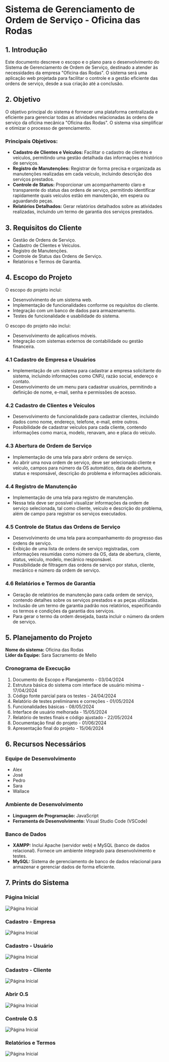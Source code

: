 # Sistema de Gerenciamento de Ordem de Serviço - Oficina das Rodas

## 1. Introdução

Este documento descreve o escopo e o plano para o desenvolvimento do Sistema de Gerenciamento de Ordem de Serviço, destinado a atender às necessidades da empresa "Oficina das Rodas". O sistema será uma aplicação web projetada para facilitar o controle e a gestão eficiente das ordens de serviço, desde a sua criação até a conclusão.

## 2. Objetivo

O objetivo principal do sistema é fornecer uma plataforma centralizada e eficiente para gerenciar todas as atividades relacionadas às ordens de serviço da oficina mecânica "Oficina das Rodas". O sistema visa simplificar e otimizar o processo de gerenciamento.

### Principais Objetivos:

- **Cadastro de Clientes e Veículos:** Facilitar o cadastro de clientes e veículos, permitindo uma gestão detalhada das informações e histórico de serviços.
- **Registro de Manutenções:** Registrar de forma precisa e organizada as manutenções realizadas em cada veículo, incluindo descrição dos serviços prestados.
- **Controle de Status:** Proporcionar um acompanhamento claro e transparente do status das ordens de serviço, permitindo identificar rapidamente quais veículos estão em manutenção, em espera ou aguardando peças.
- **Relatórios Detalhados:** Gerar relatórios detalhados sobre as atividades realizadas, incluindo um termo de garantia dos serviços prestados.

## 3. Requisitos do Cliente

- Gestão de Ordens de Serviço.
- Cadastro de Clientes e Veículos.
- Registro de Manutenções.
- Controle de Status das Ordens de Serviço.
- Relatórios e Termos de Garantia.

## 4. Escopo do Projeto

O escopo do projeto inclui:

- Desenvolvimento de um sistema web.
- Implementação de funcionalidades conforme os requisitos do cliente.
- Integração com um banco de dados para armazenamento.
- Testes de funcionalidade e usabilidade do sistema.

O escopo do projeto não inclui:

- Desenvolvimento de aplicativos móveis.
- Integração com sistemas externos de contabilidade ou gestão financeira.

### 4.1 Cadastro de Empresa e Usuários

- Implementação de um sistema para cadastrar a empresa solicitante do sistema, incluindo informações como CNPJ, razão social, endereço e contato.
- Desenvolvimento de um menu para cadastrar usuários, permitindo a definição de nome, e-mail, senha e permissões de acesso.

### 4.2 Cadastro de Clientes e Veículos

- Desenvolvimento de funcionalidade para cadastrar clientes, incluindo dados como nome, endereço, telefone, e-mail, entre outros.
- Possibilidade de cadastrar veículos para cada cliente, contendo informações como marca, modelo, renavam, ano e placa do veículo.

### 4.3 Abertura de Ordem de Serviço

- Implementação de uma tela para abrir ordens de serviço.
- Ao abrir uma nova ordem de serviço, deve ser selecionado cliente e veículo, campos para número da OS automático, data de abertura, status e responsável, descrição do problema e informações adicionais.

### 4.4 Registro de Manutenção

- Implementação de uma tela para registro de manutenção.
- Nessa tela deve ser possível visualizar informações da ordem de serviço selecionada, tal como cliente, veículo e descrição do problema, além de campo para registrar os serviços executados.

### 4.5 Controle de Status das Ordens de Serviço

- Desenvolvimento de uma tela para acompanhamento do progresso das ordens de serviço.
- Exibição de uma lista de ordens de serviço registradas, com informações resumidas como número da OS, data de abertura, cliente, status, veículo, modelo, mecânico responsável.
- Possibilidade de filtragem das ordens de serviço por status, cliente, mecânico e número da ordem de serviço.

### 4.6 Relatórios e Termos de Garantia

- Geração de relatórios de manutenção para cada ordem de serviço, contendo detalhes sobre os serviços prestados e as peças utilizadas.
- Inclusão de um termo de garantia padrão nos relatórios, especificando os termos e condições da garantia dos serviços.
- Para gerar o termo da ordem desejada, basta incluir o número da ordem de serviço.

## 5. Planejamento do Projeto

**Nome do sistema:** Oficina das Rodas  
**Líder da Equipe:** Sara Sacramento de Mello  

### Cronograma de Execução

1. Documento de Escopo e Planejamento - 03/04/2024
2. Estrutura básica do sistema com interface de usuário mínima - 17/04/2024
3. Código fonte parcial para os testes - 24/04/2024
4. Relatório de testes preliminares e correções - 01/05/2024
5. Funcionalidades básicas - 08/05/2024
6. Interface de usuário melhorada - 15/05/2024
7. Relatório de testes finais e código ajustado - 22/05/2024
8. Documentação final do projeto - 01/06/2024
9. Apresentação final do projeto - 15/06/2024

## 6. Recursos Necessários

### Equipe de Desenvolvimento

- Alex
- José
- Pedro
- Sara
- Wallace

### Ambiente de Desenvolvimento

- **Linguagem de Programação:** JavaScript
- **Ferramenta de Desenvolvimento:** Visual Studio Code (VSCode)

### Banco de Dados

- **XAMPP:** Inclui Apache (servidor web) e MySQL (banco de dados relacional). Fornece um ambiente integrado para desenvolvimento e testes.
- **MySQL:** Sistema de gerenciamento de banco de dados relacional para armazenar e gerenciar dados de forma eficiente.

## 7. Prints do Sistema

### Página Inicial
![Página Inicial](https://raw.githubusercontent.com/AlexCamposDosSantos/Oficina-das-Rodas/main/Prints/print1.jpeg)
### Cadastro - Empresa
![Página Inicial](https://raw.githubusercontent.com/AlexCamposDosSantos/Oficina-das-Rodas/main/Prints/print2.jpeg)
### Cadastro - Usuário
![Página Inicial](https://raw.githubusercontent.com/AlexCamposDosSantos/Oficina-das-Rodas/main/Prints/print3.jpeg)
### Cadastro - Cliente
![Página Inicial](https://raw.githubusercontent.com/AlexCamposDosSantos/Oficina-das-Rodas/main/Prints/print4.jpeg)
### Abrir O.S
![Página Inicial](https://raw.githubusercontent.com/AlexCamposDosSantos/Oficina-das-Rodas/main/Prints/print5.jpeg)
### Controle O.S
![Página Inicial](https://raw.githubusercontent.com/AlexCamposDosSantos/Oficina-das-Rodas/main/Prints/print6.jpeg)
### Relatórios e Termos
![Página Inicial](https://raw.githubusercontent.com/AlexCamposDosSantos/Oficina-das-Rodas/main/Prints/print7.jpeg)

